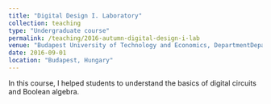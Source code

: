 ```yaml
---
title: "Digital Design I. Laboratory"
collection: teaching
type: "Undergraduate course"
permalink: /teaching/2016-autumn-digital-design-i-lab
venue: "Budapest University of Technology and Economics, DepartmentDepartment of Control Engineering and Information Technology"
date: 2016-09-01
location: "Budapest, Hungary"
---
```


In this course, I helped students to understand the basics of digital circuits and Boolean algebra.
